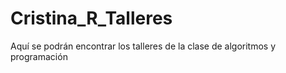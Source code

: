# Cristina_R_Talleres
Aquí se podrán encontrar los talleres de la clase de algoritmos y programación
